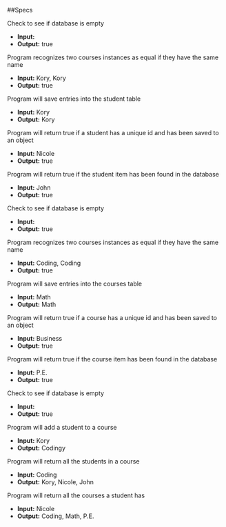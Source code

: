 ##Specs

Check to see if database is empty
* **Input:**
* **Output:** true

Program recognizes two courses instances as equal if they have the same name
* **Input:** Kory, Kory
* **Output:** true

Program will save entries into the student table
* **Input:** Kory
* **Output:** Kory

Program will return true if a student has a unique id and has been saved to an object
* **Input:** Nicole
* **Output:** true

Program will return true if the student item has been found in the database
* **Input:** John
* **Output:** true

Check to see if database is empty
* **Input:**
* **Output:** true

Program recognizes two courses instances as equal if they have the same name
* **Input:** Coding, Coding
* **Output:** true

Program will save entries into the courses table
* **Input:** Math
* **Output:** Math

Program will return true if a course has a unique id and has been saved to an object
* **Input:** Business
* **Output:** true

Program will return true if the course item has been found in the database
* **Input:** P.E.
* **Output:** true

Check to see if database is empty
* **Input:**
* **Output:** true

Program will add a student to a course
* **Input:** Kory
* **Output:** Codingy

Program will return all the students in a course
* **Input:** Coding
* **Output:** Kory, Nicole, John

Program will return all the courses a student has
* **Input:** Nicole
* **Output:** Coding, Math, P.E.
